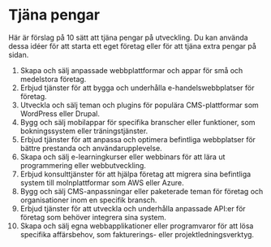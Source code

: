 # Tjäna pengar

Här är förslag på 10 sätt att tjäna pengar på utveckling. Du kan använda dessa idéer för att starta ett eget företag eller för att tjäna extra pengar på sidan.

1. Skapa och sälj anpassade webbplattformar och appar för små och medelstora företag.
2. Erbjud tjänster för att bygga och underhålla e-handelswebbplatser för företag.
3. Utveckla och sälj teman och plugins för populära CMS-plattformar som WordPress eller Drupal.
4. Bygg och sälj mobilappar för specifika branscher eller funktioner, som bokningssystem eller träningstjänster.
5. Erbjud tjänster för att anpassa och optimera befintliga webbplatser för bättre prestanda och användarupplevelse.
6. Skapa och sälj e-learningkurser eller webbinars för att lära ut programmering eller webbutveckling.
7. Erbjud konsulttjänster för att hjälpa företag att migrera sina befintliga system till molnplattformar som AWS eller Azure.
8. Bygg och sälj CMS-anpassningar eller paketerade teman för företag och organisationer inom en specifik bransch.
9. Erbjud tjänster för att utveckla och underhålla anpassade API:er för företag som behöver integrera sina system.
10. Skapa och sälj egna webbapplikationer eller programvaror för att lösa specifika affärsbehov, som fakturerings- eller projektledningsverktyg.